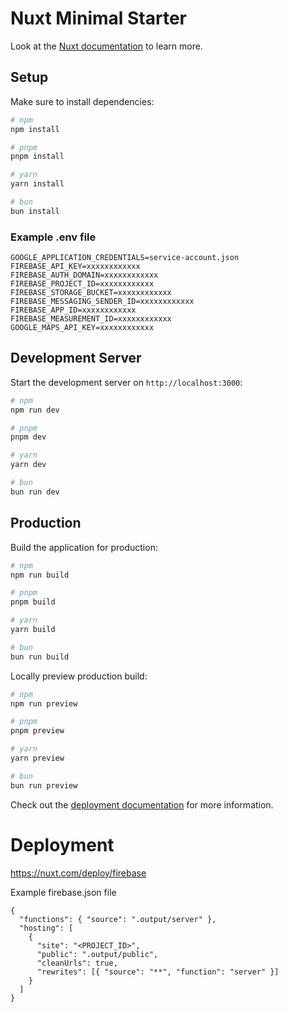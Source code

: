 # Nuxt Minimal Starter

Look at the [Nuxt documentation](https://nuxt.com/docs/getting-started/introduction) to learn more.

## Setup

Make sure to install dependencies:

```bash
# npm
npm install

# pnpm
pnpm install

# yarn
yarn install

# bun
bun install
```

### Example .env file

```
GOOGLE_APPLICATION_CREDENTIALS=service-account.json
FIREBASE_API_KEY=xxxxxxxxxxxx
FIREBASE_AUTH_DOMAIN=xxxxxxxxxxxx
FIREBASE_PROJECT_ID=xxxxxxxxxxxx
FIREBASE_STORAGE_BUCKET=xxxxxxxxxxxx
FIREBASE_MESSAGING_SENDER_ID=xxxxxxxxxxxx
FIREBASE_APP_ID=xxxxxxxxxxxx
FIREBASE_MEASUREMENT_ID=xxxxxxxxxxxx
GOOGLE_MAPS_API_KEY=xxxxxxxxxxxx
```

## Development Server

Start the development server on `http://localhost:3000`:

```bash
# npm
npm run dev

# pnpm
pnpm dev

# yarn
yarn dev

# bun
bun run dev
```

## Production

Build the application for production:

```bash
# npm
npm run build

# pnpm
pnpm build

# yarn
yarn build

# bun
bun run build
```

Locally preview production build:

```bash
# npm
npm run preview

# pnpm
pnpm preview

# yarn
yarn preview

# bun
bun run preview
```

Check out the [deployment documentation](https://nuxt.com/docs/getting-started/deployment) for more information.

# Deployment

https://nuxt.com/deploy/firebase

Example firebase.json file

```
{
  "functions": { "source": ".output/server" },
  "hosting": [
    {
      "site": "<PROJECT_ID>",
      "public": ".output/public",
      "cleanUrls": true,
      "rewrites": [{ "source": "**", "function": "server" }]
    }
  ]
}
```
